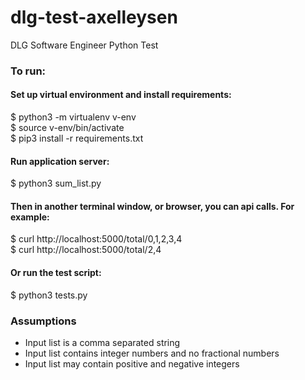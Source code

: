 # dlg-test-axelleysen
DLG  Software Engineer Python Test


### To run:
#### Set up virtual environment and install requirements:
$ python3 -m virtualenv v-env\
$ source v-env/bin/activate\
$ pip3 install -r requirements.txt

#### Run application server:
$ python3 sum_list.py

#### Then in another terminal window, or browser, you can api calls. For example:
$ curl http://localhost:5000/total/0,1,2,3,4\
$ curl http://localhost:5000/total/2,4

#### Or run the test script:
$ python3 tests.py

### Assumptions
- Input list is a comma separated string
- Input list contains integer numbers and no fractional numbers 
- Input list may contain positive and negative integers 